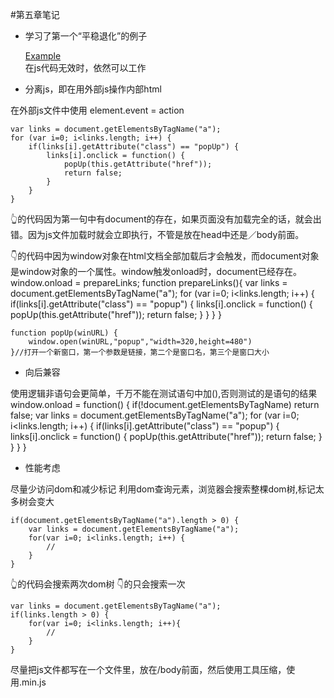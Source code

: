 #第五章笔记

* 学习了第一个“平稳退化”的例子

    <a href="http://www.example.com/" onclick="popUp(this.href);return false;">Example</a>   
在js代码无效时，依然可以工作

* 分离js，即在用外部js操作内部html

在外部js文件中使用 element.event = action

    var links = document.getElementsByTagName("a");
    for (var i=0; i<links.length; i++) {
        if(links[i].getAttribute("class") == "popUp") {
            links[i].onclick = function() {
                popUp(this.getAttribute("href"));
                return false;
            }
        }
    }

👆的代码因为第一句中有document的存在，如果页面没有加载完全的话，就会出错。因为js文件加载时就会立即执行，不管是放在head中还是／body前面。

👇的代码中因为window对象在html文档全部加载后才会触发，而document对象是window对象的一个属性。window触发onload时，document已经存在。
    window.onload = prepareLinks;
    function prepareLinks(){
        var links = document.getElementsByTagName("a");
        for (var i=0; i<links.length; i++) {
            if(links[i].getAttribute("class") == "popup") {
                links[i].onclick = function() {
                    popUp(this.getAttribute("href"));
                    return false;
                }
            }
        }
    }

    function popUp(winURL) {
        window.open(winURL,"popup","width=320,height=480")
    }//打开一个新窗口，第一个参数是链接，第二个是窗口名，第三个是窗口大小


* 向后兼容

使用逻辑非语句会更简单，千万不能在测试语句中加(),否则测试的是语句的结果
    window.onload = function() {
        if(!document.getElementsByTagName) return false;
        var links = document.getElementsByTagName("a");
        for (var i=0; i<links.length; i++) {
            if(links[i].getAttribute("class") == "popup") {
                links[i].onclick = function() {
                    popUp(this.getAttribute("href"));
                    return false;
                }
            }
        }
    }

* 性能考虑

尽量少访问dom和减少标记
利用dom查询元素，浏览器会搜索整棵dom树,标记太多树会变大

    if(document.getElementsByTagName("a").length > 0) {
        var links = document.getElementsByTagName("a");
        for(var i=0; i<links.length; i++) {
            //
        }
    }

👆的代码会搜索两次dom树
👇的只会搜索一次

    var links = document.getElementsByTagName("a");
    if(links.length > 0) {
        for(var i=0; i<links.length; i++){
            //
        }
    }

尽量把js文件都写在一个文件里，放在/body前面，然后使用工具压缩，使用.min.js
